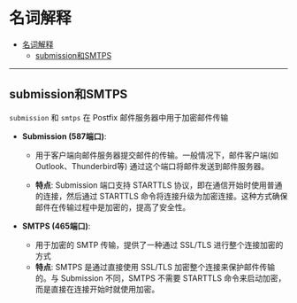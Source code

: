 # 名词解释

- [名词解释](#名词解释)
  - [submission和SMTPS](#submission和smtps)

---

## submission和SMTPS

`submission` 和 `smtps` 在 Postfix 邮件服务器中用于加密邮件传输

- **Submission (587端口)**:

  - 用于客户端向邮件服务器提交邮件的传输。一般情况下，邮件客户端(如Outlook、Thunderbird等) 通过这个端口将邮件发送到邮件服务器。

  - **特点**: Submission 端口支持 STARTTLS 协议，即在通信开始时使用普通的连接，然后通过 STARTTLS 命令将连接升级为加密连接。这种方式确保邮件在传输过程中是加密的，提高了安全性。

- **SMTPS (465端口)**:

  - 用于加密的 SMTP 传输，提供了一种通过 SSL/TLS 进行整个连接加密的方式
  - **特点**: SMTPS 是通过直接使用 SSL/TLS 加密整个连接来保护邮件传输的。与 Submission 不同，SMTPS 不需要 STARTTLS 命令来启动加密，而是直接在连接开始时就使用加密。